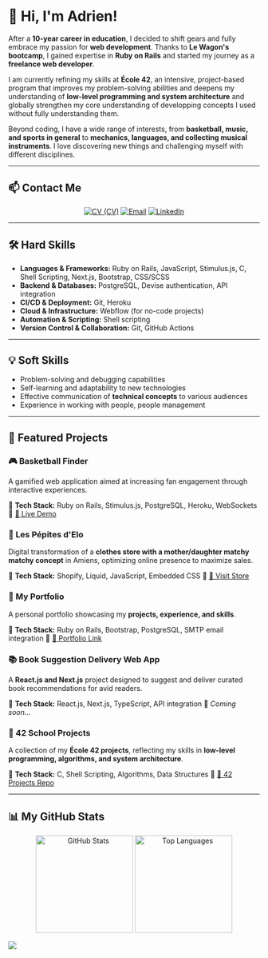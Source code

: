 # 👋 Hi, I'm Adrien!

After a **10-year career in education**, I decided to shift gears and fully embrace my passion for **web development**. Thanks to **Le Wagon's bootcamp**, I gained  expertise in **Ruby on Rails** and started my journey as a **freelance web developer**.

I am currently refining my skills at **École 42**, an intensive, project-based program that improves my problem-solving abilities and deepens my understanding of **low-level programming and system architecture** and globally strengthen my core understanding of developping concepts I used without fully understanding them.

Beyond coding, I have a wide range of interests, from **basketball, music, and sports in general** to **mechanics, languages, and collecting musical instruments**. I love discovering new things and challenging myself with different disciplines.

---

## 📫 Contact Me
<div align="center">

[![CV (CV)](https://img.shields.io/badge/CV-0d1117?style=for-the-badge)](https://www.adrien-regis.site/telecharger-cv)
[![Email](https://img.shields.io/badge/Email-0d1117?style=for-the-badge&logo=envelope&logoColor=white)](mailto:adrien.regis@gmail.com)
[![LinkedIn](https://img.shields.io/badge/LinkedIn-0d1117.svg?style=for-the-badge&logo=linkedin&logoColor=white)](https://linkedin.com/in/adrien-regis)


</div>

---

## 🛠 Hard Skills

- **Languages & Frameworks:** Ruby on Rails, JavaScript, Stimulus.js, C, Shell Scripting, Next.js, Bootstrap, CSS/SCSS
- **Backend & Databases:** PostgreSQL, Devise authentication, API integration
- **CI/CD & Deployment:** Git, Heroku
- **Cloud & Infrastructure:** Webflow (for no-code projects)
- **Automation & Scripting:** Shell scripting
- **Version Control & Collaboration:** Git, GitHub Actions

---

## 💡 Soft Skills

- Problem-solving and debugging capabilities
- Self-learning and adaptability to new technologies
- Effective communication of **technical concepts** to various audiences
- Experience in working with people, people management

---

## 🌟 Featured Projects

### 🎮 Basketball Finder
A gamified web application aimed at increasing fan engagement through interactive experiences.

🔹 **Tech Stack:** Ruby on Rails, Stimulus.js, PostgreSQL, Heroku, WebSockets
🔹 [🔗 Live Demo](https://www.findtheplayer.quest)

### 🛒 Les Pépites d'Elo
Digital transformation of a **clothes store with a mother/daughter matchy matchy concept** in Amiens, optimizing online presence to maximize sales.

🔹 **Tech Stack:** Shopify, Liquid, JavaScript, Embedded CSS
🔹 [🔗 Visit Store](https://lespepitesdelo.com/)

### 💼 My Portfolio
A personal portfolio showcasing my **projects, experience, and skills**.

🔹 **Tech Stack:** Ruby on Rails, Bootstrap, PostgreSQL, SMTP email integration
🔹 [🔗 Portfolio Link](https://www.adrien-regis.site)

### 📚 Book Suggestion Delivery Web App
A **React.js and Next.js** project designed to suggest and deliver curated book recommendations for avid readers.

🔹 **Tech Stack:** React.js, Next.js, TypeScript, API integration
🔹 *Coming soon...*

### 📂 42 School Projects
A collection of my **École 42 projects**, reflecting my skills in **low-level programming, algorithms, and system architecture**.

🔹 **Tech Stack:** C, Shell Scripting, Algorithms, Data Structures
🔹 [🔗 42 Projects Repo](https://github.com/Reaven23/Projets_42)

---

## 📊 My GitHub Stats
<div align="center">
    <img src="https://github-readme-stats.vercel.app/api?username=Reaven23&theme=transparent&show_icons=true&layout=compact&line_height=25&title_color=fff&text_color=e6edf3&icon_color=9f9f9f&bg_color=0d1117&custom_title=My%20GitHub%20stats%20%26%20most%20used%20languages&width=250&cache_seconds=1"
            alt="GitHub Stats"
            height=195>
    <img src="https://github-readme-stats.vercel.app/api/top-langs/?username=Reaven23&langs_count=5&theme=transparent&layout=donut&hide_border=false&title_color=fff&text_color=e6edf3&bg_color=0d1117&hide_title=true&chart_width=200&cache_seconds=1"
            alt="Top Languages"
            height=195/>
</div>

![](https://hit.yhype.me/github/profile?user_id=135851401)
